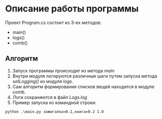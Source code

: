 # **Описание работы программы**
Проект Program.cs состоит из 3-ех методов:
+ main()
+ logs()
+ comb()
## **Алгоритм**
1. Запуск программы происходит из метода *main* 
2. Внутри модуля логируются различные шаги путем запуска 
метода *setLogging()* из модуля *logs*.
3. Сам алгоритм формирования списков вещей находится в модуле *comb*.
4. Логи сохраняются в файл _Logs.log_
5. Пример запуска из командной строки:
```commandline
python .\main.py зажигалка=0.1,книга=0.2 1.0
```
